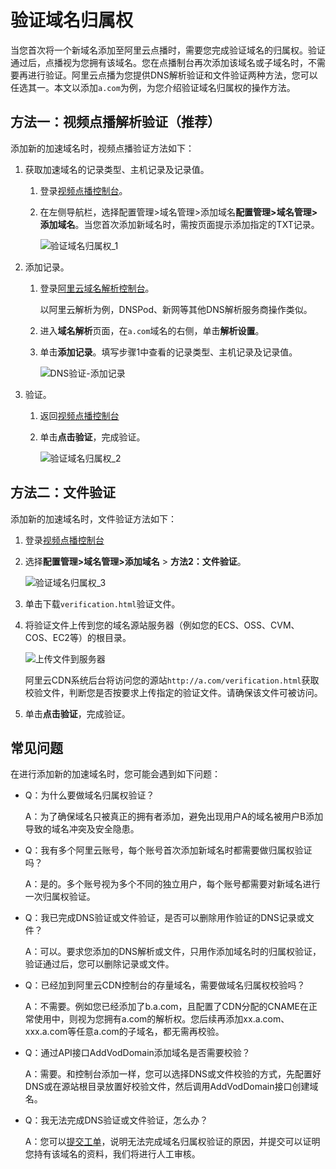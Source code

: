 # 验证域名归属权

当您首次将一个新域名添加至阿里云点播时，需要您完成验证域名的归属权。验证通过后，点播视为您拥有该域名。您在点播制台再次添加该域名或子域名时，不需要再进行验证。阿里云点播为您提供DNS解析验证和文件验证两种方法，您可以任选其一。本文以添加`a.com`为例，为您介绍验证域名归属权的操作方法。

## 方法一：视频点播解析验证（推荐）

添加新的加速域名时，视频点播验证方法如下：

1.  获取加速域名的记录类型、主机记录及记录值。

    1.  登录[视频点播控制台](https://vod.console.aliyun.com/#/domain/list)。

    2.  在左侧导航栏，选择配置管理\>域名管理\>添加域名**配置管理\>域名管理\>添加域名**。当您首次添加新域名时，需按页面提示添加指定的TXT记录。

        ![验证域名归属权_1](https://static-aliyun-doc.oss-cn-hangzhou.aliyuncs.com/assets/img/zh-CN/6161510061/p166556.png)

2.  添加记录。

    1.  登录[阿里云域名解析控制台](https://dc.console.aliyun.com/dns)。

        以阿里云解析为例，DNSPod、新网等其他DNS解析服务商操作类似。

    2.  进入**域名解析**页面，在`a.com`域名的右侧，单击**解析设置**。

    3.  单击**添加记录**。填写步骤1中查看的记录类型、主机记录及记录值。

        ![DNS验证-添加记录](https://static-aliyun-doc.oss-cn-hangzhou.aliyuncs.com/assets/img/zh-CN/5370238951/p112216.png)

3.  验证。

    1.  返回[视频点播控制台](https://pre-vod.console.aliyun.com/#/domain/list)

    2.  单击**点击验证**，完成验证。

        ![验证域名归属权_2](https://static-aliyun-doc.oss-cn-hangzhou.aliyuncs.com/assets/img/zh-CN/5822510061/p166576.png)


## 方法二：文件验证

添加新的加速域名时，文件验证方法如下：

1.  登录[视频点播控制台](https://vod.console.aliyun.com/#/domain/list)

2.  选择**配置管理\>域名管理\>添加域名** \> **方法2：文件验证**。

    ![验证域名归属权_3](https://static-aliyun-doc.oss-cn-hangzhou.aliyuncs.com/assets/img/zh-CN/7161510061/p166529.png)

3.  单击下载`verification.html`验证文件。

4.  将验证文件上传到您的域名源站服务器（例如您的ECS、OSS、CVM、COS、EC2等）的根目录。

    ![上传文件到服务器](https://static-aliyun-doc.oss-cn-hangzhou.aliyuncs.com/assets/img/zh-CN/6370238951/p112238.jpeg)

    阿里云CDN系统后台将访问您的源站`http://a.com/verification.html`获取校验文件，判断您是否按要求上传指定的验证文件。请确保该文件可被访问。

5.  单击**点击验证**，完成验证。


## 常见问题

在进行添加新的加速域名时，您可能会遇到如下问题：

-   Q：为什么要做域名归属权验证？

    A：为了确保域名只被真正的拥有者添加，避免出现用户A的域名被用户B添加导致的域名冲突及安全隐患。

-   Q：我有多个阿里云账号，每个账号首次添加新域名时都需要做归属权验证吗？

    A：是的。多个账号视为多个不同的独立用户，每个账号都需要对新域名进行一次归属权验证。

-   Q：我已完成DNS验证或文件验证，是否可以删除用作验证的DNS记录或文件？

    A：可以。要求您添加的DNS解析或文件，只用作添加域名时的归属权验证，验证通过后，您可以删除记录或文件。

-   Q：已经加到阿里云CDN控制台的存量域名，需要做域名归属权校验吗？

    A：不需要。例如您已经添加了b.a.com，且配置了CDN分配的CNAME在正常使用中，则视为您拥有a.com的解析权。您后续再添加xx.a.com、xxx.a.com等任意a.com的子域名，都无需再校验。

-   Q：通过API接口AddVodDomain添加域名是否需要校验？

    A：需要。和控制台添加一样，您可以选择DNS或文件校验的方式，先配置好DNS或在源站根目录放置好校验文件，然后调用AddVodDomain接口创建域名。

-   Q：我无法完成DNS验证或文件验证，怎么办？

    A：您可以[提交工单](https://selfservice.console.aliyun.com/ticket/createIndex.htm)，说明无法完成域名归属权验证的原因，并提交可以证明您持有该域名的资料，我们将进行人工审核。


